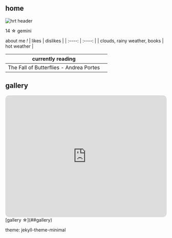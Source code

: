 ## home
![hrt header](https://user-images.githubusercontent.com/118266830/203076386-93776b0e-ca9e-406d-84cd-32e333b1a650.jpg)

14 ☆ gemini

about me *!*
| likes      | dislikes  |
| :----:        |    :----:   |
| clouds, rainy weather, books    | hot weather            |

| currently reading      |  |
| :----:        |    :----:   |
| The Fall of Butterflies - Andrea Portes    |      |

## gallery
<iframe style="border-radius:12px" src="https://open.spotify.com/embed/playlist/2QK8YSbLQPuRBB315F6PR7?utm_source=generator&theme=0" width="100%" height="380" frameBorder="0" allowfullscreen="" allow="autoplay; clipboard-write; encrypted-media; fullscreen; picture-in-picture" loading="lazy"></iframe>
[gallery ☆](##gallery)

theme: jekyll-theme-minimal
